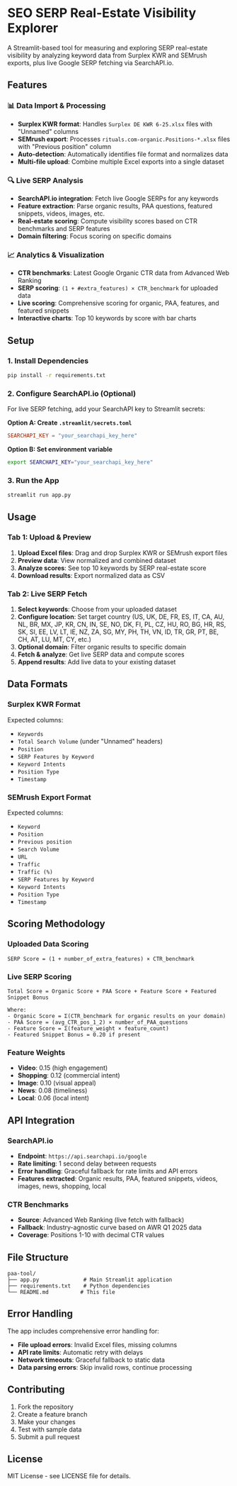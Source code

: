 # SEO SERP Real-Estate Visibility Explorer

A Streamlit-based tool for measuring and exploring SERP real-estate visibility by analyzing keyword data from Surplex KWR and SEMrush exports, plus live Google SERP fetching via SearchAPI.io.

## Features

### 📊 Data Import & Processing
- **Surplex KWR format**: Handles `Surplex DE KWR 6-25.xlsx` files with "Unnamed" columns
- **SEMrush export**: Processes `rituals.com-organic.Positions-*.xlsx` files with "Previous position" column
- **Auto-detection**: Automatically identifies file format and normalizes data
- **Multi-file upload**: Combine multiple Excel exports into a single dataset

### 🔍 Live SERP Analysis
- **SearchAPI.io integration**: Fetch live Google SERPs for any keywords
- **Feature extraction**: Parse organic results, PAA questions, featured snippets, videos, images, etc.
- **Real-estate scoring**: Compute visibility scores based on CTR benchmarks and SERP features
- **Domain filtering**: Focus scoring on specific domains

### 📈 Analytics & Visualization
- **CTR benchmarks**: Latest Google Organic CTR data from Advanced Web Ranking
- **SERP scoring**: `(1 + #extra_features) × CTR_benchmark` for uploaded data
- **Live scoring**: Comprehensive scoring for organic, PAA, features, and featured snippets
- **Interactive charts**: Top 10 keywords by score with bar charts

## Setup

### 1. Install Dependencies
```bash
pip install -r requirements.txt
```

### 2. Configure SearchAPI.io (Optional)
For live SERP fetching, add your SearchAPI key to Streamlit secrets:

**Option A: Create `.streamlit/secrets.toml`**
```toml
SEARCHAPI_KEY = "your_searchapi_key_here"
```

**Option B: Set environment variable**
```bash
export SEARCHAPI_KEY="your_searchapi_key_here"
```

### 3. Run the App
```bash
streamlit run app.py
```

## Usage

### Tab 1: Upload & Preview
1. **Upload Excel files**: Drag and drop Surplex KWR or SEMrush export files
2. **Preview data**: View normalized and combined dataset
3. **Analyze scores**: See top 10 keywords by SERP real-estate score
4. **Download results**: Export normalized data as CSV

### Tab 2: Live SERP Fetch
1. **Select keywords**: Choose from your uploaded dataset
2. **Configure location**: Set target country (US, UK, DE, FR, ES, IT, CA, AU, NL, BR, MX, JP, KR, CN, IN, SE, NO, DK, FI, PL, CZ, HU, RO, BG, HR, RS, SK, SI, EE, LV, LT, IE, NZ, ZA, SG, MY, PH, TH, VN, ID, TR, GR, PT, BE, CH, AT, LU, MT, CY, etc.)
3. **Optional domain**: Filter organic results to specific domain
4. **Fetch & analyze**: Get live SERP data and compute scores
5. **Append results**: Add live data to your existing dataset

## Data Formats

### Surplex KWR Format
Expected columns:
- `Keywords`
- `Total Search Volume` (under "Unnamed" headers)
- `Position`
- `SERP Features by Keyword`
- `Keyword Intents`
- `Position Type`
- `Timestamp`

### SEMrush Export Format
Expected columns:
- `Keyword`
- `Position`
- `Previous position`
- `Search Volume`
- `URL`
- `Traffic`
- `Traffic (%)`
- `SERP Features by Keyword`
- `Keyword Intents`
- `Position Type`
- `Timestamp`

## Scoring Methodology

### Uploaded Data Scoring
```
SERP Score = (1 + number_of_extra_features) × CTR_benchmark
```

### Live SERP Scoring
```
Total Score = Organic Score + PAA Score + Feature Score + Featured Snippet Bonus

Where:
- Organic Score = Σ(CTR_benchmark for organic results on your domain)
- PAA Score = (avg_CTR_pos_1_2) × number_of_PAA_questions
- Feature Score = Σ(feature_weight × feature_count)
- Featured Snippet Bonus = 0.20 if present
```

### Feature Weights
- **Video**: 0.15 (high engagement)
- **Shopping**: 0.12 (commercial intent)
- **Image**: 0.10 (visual appeal)
- **News**: 0.08 (timeliness)
- **Local**: 0.06 (local intent)

## API Integration

### SearchAPI.io
- **Endpoint**: `https://api.searchapi.io/google`
- **Rate limiting**: 1 second delay between requests
- **Error handling**: Graceful fallback for rate limits and API errors
- **Features extracted**: Organic results, PAA, featured snippets, videos, images, news, shopping, local

### CTR Benchmarks
- **Source**: Advanced Web Ranking (live fetch with fallback)
- **Fallback**: Industry-agnostic curve based on AWR Q1 2025 data
- **Coverage**: Positions 1-10 with decimal CTR values

## File Structure
```
paa-tool/
├── app.py              # Main Streamlit application
├── requirements.txt    # Python dependencies
└── README.md          # This file
```

## Error Handling

The app includes comprehensive error handling for:
- **File upload errors**: Invalid Excel files, missing columns
- **API rate limits**: Automatic retry with delays
- **Network timeouts**: Graceful fallback to static data
- **Data parsing errors**: Skip invalid rows, continue processing

## Contributing

1. Fork the repository
2. Create a feature branch
3. Make your changes
4. Test with sample data
5. Submit a pull request

## License

MIT License - see LICENSE file for details. 